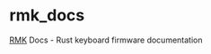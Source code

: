 # rmk_docs
[RMK](https://github.com/ObsiLab/rmk_firmware) Docs - Rust keyboard firmware documentation
